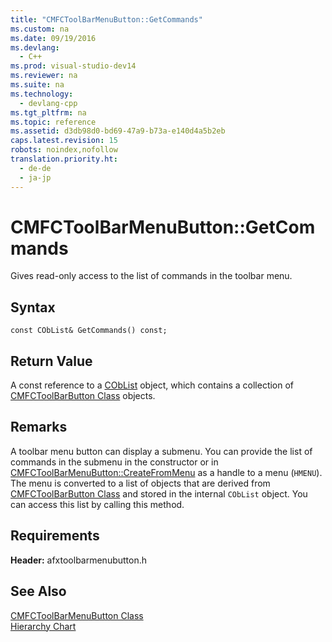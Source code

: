 ```yaml
---
title: "CMFCToolBarMenuButton::GetCommands"
ms.custom: na
ms.date: 09/19/2016
ms.devlang: 
  - C++
ms.prod: visual-studio-dev14
ms.reviewer: na
ms.suite: na
ms.technology: 
  - devlang-cpp
ms.tgt_pltfrm: na
ms.topic: reference
ms.assetid: d3db98d0-bd69-47a9-b73a-e140d4a5b2eb
caps.latest.revision: 15
robots: noindex,nofollow
translation.priority.ht: 
  - de-de
  - ja-jp
---
```

# CMFCToolBarMenuButton::GetCommands
Gives read-only access to the list of commands in the toolbar menu.  
  
## Syntax  
  
```  
const CObList& GetCommands() const;  
```  
  
## Return Value  
 A const reference to a [CObList](../vs140/CObList-Class.md) object, which contains a collection of [CMFCToolBarButton Class](../vs140/CMFCToolBarButton-Class.md) objects.  
  
## Remarks  
 A toolbar menu button can display a submenu. You can provide the list of commands in the submenu in the constructor or in [CMFCToolBarMenuButton::CreateFromMenu](../vs140/CMFCToolBarMenuButton--CreateFromMenu.md) as a handle to a menu (`HMENU`). The menu is converted to a list of objects that are derived from [CMFCToolBarButton Class](../vs140/CMFCToolBarButton-Class.md) and stored in the internal `CObList` object. You can access this list by calling this method.  
  
## Requirements  
 **Header:** afxtoolbarmenubutton.h  
  
## See Also  
 [CMFCToolBarMenuButton Class](../vs140/CMFCToolBarMenuButton-Class.md)   
 [Hierarchy Chart](../vs140/Hierarchy-Chart.md)